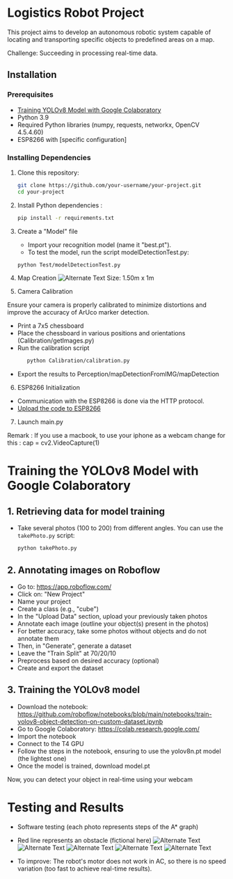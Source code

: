 # Logistics Robot Project

This project aims to develop an autonomous robotic system capable of locating and transporting specific objects to predefined areas on a map.

Challenge: Succeeding in processing real-time data.

## Installation

### Prerequisites

- [Training YOLOv8 Model with Google Colaboratory](#training-yolov8-model-with-google-colaboratory)
- Python 3.9
- Required Python libraries (numpy, requests, networkx, OpenCV 4.5.4.60)
- ESP8266 with [specific configuration]

### Installing Dependencies

1. Clone this repository:

   ```bash
   git clone https://github.com/your-username/your-project.git
   cd your-project

   
2. Install Python dependencies :
    ```bash
   pip install -r requirements.txt

3. Create a "Model" file
   - Import your recognition model (name it "best.pt").
   - To test the model, run the script modelDetectionTest.py:
    ```bash
   python Test/modelDetectionTest.py

4. Map Creation
![Alternate Text](img/detected_cube.jpg)
Size: 1.50m x 1m


5. Camera Calibration

Ensure your camera is properly calibrated to minimize distortions and improve the accuracy of ArUco marker detection.
- Print a 7x5 chessboard
- Place the chessboard in various positions and orientations (Calibration/getImages.py)
- Run the calibration script
    ```bash
       python Calibration/calibration.py
- Export the results to Perception/mapDetectionFromIMG/mapDetection

6. ESP8266 Initialization

- Communication with the ESP8266 is done via the HTTP protocol.
- [Upload the code to ESP8266](ESP8266/robotExecution.ino)

7. Launch main.py

Remark : If you use a macbook, to use your iphone as a webcam change for this : cap = cv2.VideoCapture(1)

# Training the YOLOv8 Model with Google Colaboratory

## 1. Retrieving data for model training

- Take several photos (100 to 200) from different angles. You can use the `takePhoto.py` script:

  ```bash
  python takePhoto.py


## 2. Annotating images on Roboflow

- Go to: https://app.roboflow.com/
- Click on: "New Project"
- Name your project
- Create a class (e.g., "cube")
- In the "Upload Data" section, upload your previously taken photos
- Annotate each image (outline your object(s) present in the photos)
- For better accuracy, take some photos without objects and do not annotate them
- Then, in "Generate", generate a dataset
- Leave the "Train Split" at 70/20/10
- Preprocess based on desired accuracy (optional)
- Create and export the dataset

## 3. Training the YOLOv8 model

- Download the notebook: https://github.com/roboflow/notebooks/blob/main/notebooks/train-yolov8-object-detection-on-custom-dataset.ipynb
- Go to Google Colaboratory: https://colab.research.google.com/
- Import the notebook
- Connect to the T4 GPU
- Follow the steps in the notebook, ensuring to use the yolov8n.pt model (the lightest one)
- Once the model is trained, download model.pt

Now, you can detect your object in real-time using your webcam

# Testing and Results
- Software testing (each photo represents steps of the A* graph)
- Red line represents an obstacle (fictional here)
![Alternate Text](img/test1.png)
![Alternate Text](img/test2.png)
![Alternate Text](img/test3.png)
![Alternate Text](img/test4.png)
![Alternate Text](img/test5.png)

- To improve:
The robot's motor does not work in AC, so there is no speed variation (too fast to achieve real-time results).
